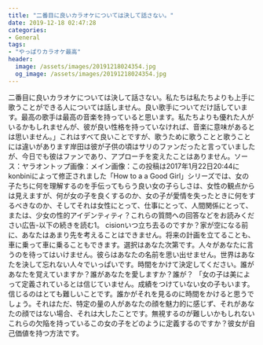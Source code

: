 ```yaml
---
title: "二番目に良いカラオケについては決して話さない。"
date: 2019-12-18 02:47:28
categories:
- General
tags:
- "やっぱりカラオケ最高"
header:
  image: /assets/images/20191218024354.jpg
  og_image: /assets/images/20191218024354.jpg
---
```


二番目に良いカラオケについては決して話さない。私たちは私たちよりも上手に歌うことができる人については話しません。良い歌手についてだけ話しています。最高の歌手は最高の音楽を持っていると思います。私たちよりも優れた人がいるかもしれませんが、彼が良い性格を持っていなければ、音楽に意味があるとは思いません。」これはすべて良いことですが、歌うために歌うことと歌うことには違いがあります岸田は彼が子供の頃はサリのファンだったと言っていましたが、今日でも彼はファンであり、アプローチを変えたことはありません。ソース：ヤラオントップ画像：メイン画像：この投稿は2017年1月22日20:44にkonbiniによって修正されました「How to a a Good Girl」シリーズでは、女の子たちに何を理解するのを手伝ってもらう良い女の子らしさは、女性の観点からは見えますが、何が女の子を良くするのか、女の子が愛情を失ったときに何をするべきなのか、そしてそれは女性にとって、仕事にとって、人間関係にとって、または、少女の性的アイデンティティ？これらの質問への回答などをお読みください広告-以下の続きを読む1。 cisionいつ立ち去るのですか？家が空になる前に、あなたはあまり先を考えることはできません。将来の計画を立てることも、車に乗って車に乗ることもできます。選択はあなた次第です。人々があなたに言うのを待ってはいけません。彼らはあなたの名前を思い出せません。世界はあなたを決して忘れない人々でいっぱいです。時間をかけて決定してください。誰があなたを覚えていますか？誰があなたを愛しますか？誰が？ 「女の子は美によって定義されているとは信じていません。成績をつけていない女の子もいます。信じるのはとても難しいことです。誰かがそれを見るのに時間をかけると思うでしょう。それはただ、特定の量の人があなたの顔を魅力的に感じず、それがあなたの顔ではない場合、それは大したことです。無視するのが難しいかもしれないこれらの欠陥を持っているこの女の子をどのように定義するのですか？彼女が自己価値を持つ方法です。

